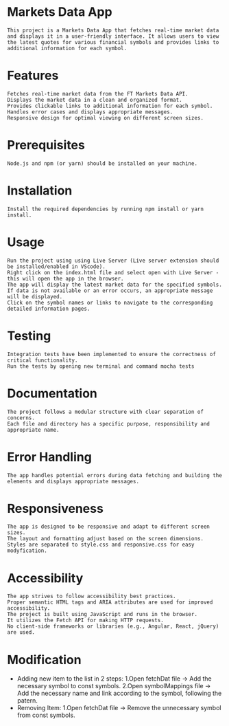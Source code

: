 # Markets Data App
    This project is a Markets Data App that fetches real-time market data and displays it in a user-friendly interface. It allows users to view the latest quotes for various financial symbols and provides links to additional information for each symbol.

# Features
    Fetches real-time market data from the FT Markets Data API.
    Displays the market data in a clean and organized format.
    Provides clickable links to additional information for each symbol.
    Handles error cases and displays appropriate messages.
    Responsive design for optimal viewing on different screen sizes.
# Prerequisites
    Node.js and npm (or yarn) should be installed on your machine.
# Installation
    Install the required dependencies by running npm install or yarn install.
# Usage
    Run the project using using Live Server (Live server extension should be installed/enabled in VScode).
    Right click on the index.html file and select open with Live Server - this will open the app in the browser.
    The app will display the latest market data for the specified symbols.
    If data is not available or an error occurs, an appropriate message will be displayed.
    Click on the symbol names or links to navigate to the corresponding detailed information pages.
# Testing
    Integration tests have been implemented to ensure the correctness of critical functionality.
    Run the tests by opening new terminal and command mocha tests
# Documentation
    The project follows a modular structure with clear separation of concerns.
    Each file and directory has a specific purpose, responsibility and appropriate name.
# Error Handling
    The app handles potential errors during data fetching and building the elements and displays appropriate messages.
# Responsiveness
    The app is designed to be responsive and adapt to different screen sizes.
    The layout and formatting adjust based on the screen dimensions.
    Styles are separated to style.css and responsive.css for easy modyfication.
# Accessibility
    The app strives to follow accessibility best practices.
    Proper semantic HTML tags and ARIA attributes are used for improved accessibility.
    The project is built using JavaScript and runs in the browser.
    It utilizes the Fetch API for making HTTP requests.
    No client-side frameworks or libraries (e.g., Angular, React, jQuery) are used.
# Modification
   - Adding new item to the list in 2 steps:
     1.Open fetchDat file -> Add the necessary symbol to const symbols.
     2.Open symbolMappings file -> Add the necessary name and link according to the symbol, following the patern.
   - Removing Item:
     1.Open fetchDat file -> Remove the unnecessary symbol from const symbols.